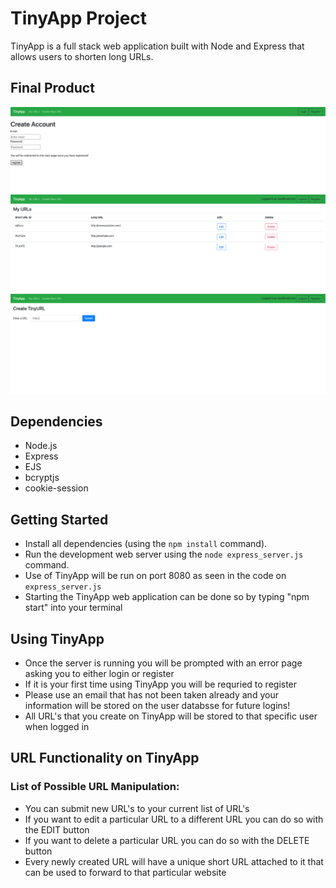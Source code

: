 # TinyApp Project

TinyApp is a full stack web application built with Node and Express that allows users to shorten long URLs.

## Final Product

!["Screenshot of the Registration Page"](https://github.com/Jagan-creator/tinyapp/blob/main/docs/tinyapp-registration-preview.png)
!["Screenshot of the My URLs Page"](https://github.com/Jagan-creator/tinyapp/blob/main/docs/tinyapp-myurls-preview.png)
!["Screenshot of TinyURL Creation Page"](https://github.com/Jagan-creator/tinyapp/blob/main/docs/tinyapp-create-tinyurl-preview.png)

## Dependencies

- Node.js
- Express
- EJS
- bcryptjs
- cookie-session

## Getting Started

- Install all dependencies (using the `npm install` command).
- Run the development web server using the `node express_server.js` command.
- Use of TinyApp will be run on port 8080 as seen in the code on `express_server.js`
- Starting the TinyApp web application can be done so by typing "npm start" into your terminal

## Using TinyApp

- Once the server is running you will be prompted with an error page asking you to either login or register
- If it is your first time using TinyApp you will be requried to register
- Please use an email that has not been taken already and your information will be stored on the user databsse for future logins!
- All URL's that you create on TinyApp will be stored to that specific user when logged in

## URL Functionality on TinyApp

### List of Possible URL Manipulation:

- You can submit new URL's to your current list of URL's
- If you want to edit a particular URL to a different URL you can do so with the EDIT button
- If you want to delete a particular URL you can do so with the DELETE button
- Every newly created URL will have a unique short URL attached to it that can be used to forward to that particular website